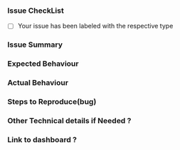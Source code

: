 ### Issue CheckList
- [ ] Your issue has been labeled with the respective type
<!---
If this is a question please use a question label
If this is a bug use a bug label ...
-->

### Issue Summary

<!-- Add summary of the issue .  !--> 

### Expected Behaviour
<!-- Add expected behaviour here -->

### Actual Behaviour
<!-- Add actual behaviour here -->

### Steps to Reproduce(bug)
<!-- 
1. This is the first step
2. This is the second step, etc. -->


### Other Technical details if Needed ?


### Link to dashboard ?
<!-- Kindly add link to dashboard -->
